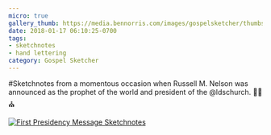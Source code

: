 ```yaml
---
micro: true
gallery_thumb: https://media.bennorris.com/images/gospelsketcher/thumbs/nelson-special-message.jpg
date: 2018-01-17 06:10:25-0700
tags:
- sketchnotes
- hand lettering
category: Gospel Sketcher
---
```


#Sketchnotes from a momentous occasion when Russell M. Nelson was announced as the prophet of the world and president of the @ldschurch. ✍🏼⛪️

[![First Presidency Message Sketchnotes](https://media.bennorris.com/images/gospelsketcher/general/nelson-special-message.jpg)](https://media.bennorris.com/images/gospelsketcher/general/nelson-special-message.jpg)
